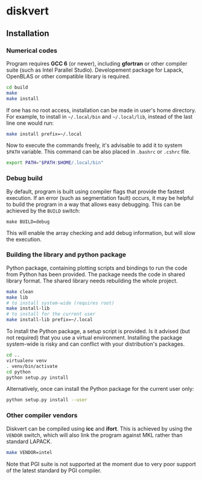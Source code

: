 # diskvert

## Installation

### Numerical codes

Program requires **GCC 6** (or newer), including **gfortran** or other compiler suite (such as Intel Parallel Studio).
Developement package for Lapack, OpenBLAS or other compatible library is required.

```sh
cd build
make
make install
```

If one has no root access, installation can be made in user's home directory.
For example, to install in ```~/.local/bin``` and ```~/.local/lib```, instead of the last line one would run:

```sh
make install prefix=~/.local
```

Now to execute the commands freely, it's advisable to add it to system ```$PATH``` variable.
This command can be also placed in ```.bashrc``` or ```.cshrc``` file.

```sh
export PATH="$PATH:$HOME/.local/bin"
```

### Debug build

By default, program is built using compiler flags that provide the fastest execution.
If an error (such as segmentation fault) occurs, it may be helpful to build the program in a way that allows easy debugging.
This can be achieved by the ```BUILD``` switch:

```
make BUILD=debug
```

This will enable the array checking and add debug information, but will slow the execution.

### Building the library and python package

Python package, containing plotting scripts and bindings to run the code from Python has been provided.
The package needs the code in shared library format.
The shared library needs rebuilding the whole project.

```sh
make clean
make lib
# to install system-wide (requires root)
make install-lib
# to install for the current user
make install-lib prefix=~/.local
```

To install the Python package, a setup script is provided.
Is it advised (but not required) that you use a virtual environment.
Installing the package system-wide is risky and can conflict with your distribution's packages.

```sh
cd ..
virtualenv venv
. venv/bin/activate
cd python
python setup.py install
```

Alternatively, once can install the Python package for the current user only:

```sh
python setup.py install --user
```

### Other compiler vendors

Diskvert can be compiled using **icc** and **ifort**.
This is achieved by using the ```VENDOR``` switch, which will also link the program against MKL rather than standard LAPACK.

```sh
make VENDOR=intel
```

Note that PGI suite is not supported at the moment due to very poor support of the latest standard by PGI compiler.

